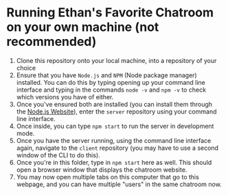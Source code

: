 # Running Ethan's Favorite Chatroom on your own machine (not recommended)

1. Clone this repository onto your local machine, into a repository of your choice
2. Ensure that you have `Node.js` and `NPM` (Node package manager) installed. You can do this by typing opening up your command line interface and typing in the commands `node -v` and `npm -v` to check which versions you have of either.
3. Once you've ensured both are installed (you can install them through the [Node.js Website](https://nodejs.org/en)), enter the `server` repository using your command line interface.
4. Once inside, you can type `npm start` to run the server in development mode.
5. Once you have the server running, using the command line interface again, navigate to the `client` repository (you may have to use a second window of the CLI to do this).
6. Once you're in this folder, type in `npm start` here as well. This should open a browser window that displays the chatroom website.
7. You may now open multiple tabs on this computer that go to this webpage, and you can have multiple "users" in the same chatroom now.
